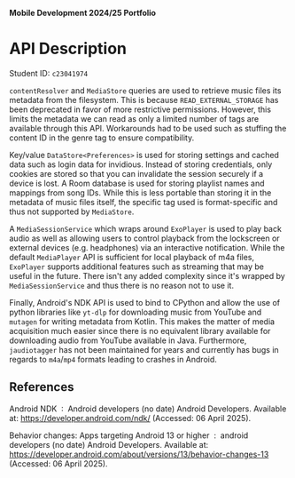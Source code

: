 **Mobile Development 2024/25 Portfolio**

# API Description

Student ID: `c23041974`

`contentResolver` and `MediaStore` queries are used to retrieve music files its metadata from the filesystem. This is because `READ_EXTERNAL_STORAGE` has been deprecated in favor of more restrictive permissions. However, this limits the metadata we can read as only a limited number of tags are available through this API. Workarounds had to be used such as stuffing the content ID in the genre tag to ensure compatibility.

Key/value `DataStore<Preferences>` is used for storing settings and cached data such as login data for invidious. Instead of storing credentials, only cookies are stored so that you can invalidate the session securely if a device is lost. A Room database is used for storing playlist names and mappings from song IDs. While this is less portable than storing it in the metadata of music files itself, the specific tag used is format-specific and thus not supported by `MediaStore`.

A `MediaSessionService` which wraps around `ExoPlayer` is used to play back audio as well as allowing users to control playback from the lockscreen or external devices (e.g. headphones) via an interactive notification. While the default `MediaPlayer` API is sufficient for local playback of m4a files, `ExoPlayer` supports additional features such as streaming that may be useful in the future. There isn't any added complexity since it's wrapped by `MediaSessionService` and thus there is no reason not to use it.

Finally, Android's NDK API is used to bind to CPython and allow the use of python libraries like `yt-dlp` for downloading music from YouTube and `mutagen` for writing metadata from Kotlin. This makes the matter of media acquisition much easier since there is no equivalent library available for downloading audio from YouTube available in Java. Furthermore, `jaudiotagger` has not been maintained for years and currently has bugs in regards to `m4a`/`mp4` formats leading to crashes in Android.

## References

Android NDK  :   Android developers (no date) Android Developers. Available at: <https://developer.android.com/ndk/> (Accessed: 06 April 2025).

Behavior changes: Apps targeting Android 13 or higher  :   android developers (no date) Android Developers. Available at: <https://developer.android.com/about/versions/13/behavior-changes-13> (Accessed: 06 April 2025).
